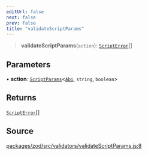 ```yaml
---
editUrl: false
next: false
prev: false
title: "validateScriptParams"
---
```


> **validateScriptParams**(`action`): [`ScriptError`](/reference/tevm/errors/type-aliases/scripterror/)[]

## Parameters

• **action**: [`ScriptParams`](/reference/tevm/actions-types/type-aliases/scriptparams/)\<[`Abi`](/reference/tevm/utils/type-aliases/abi/), `string`, `boolean`\>

## Returns

[`ScriptError`](/reference/tevm/errors/type-aliases/scripterror/)[]

## Source

[packages/zod/src/validators/validateScriptParams.js:8](https://github.com/evmts/tevm-monorepo/blob/main/packages/zod/src/validators/validateScriptParams.js#L8)
